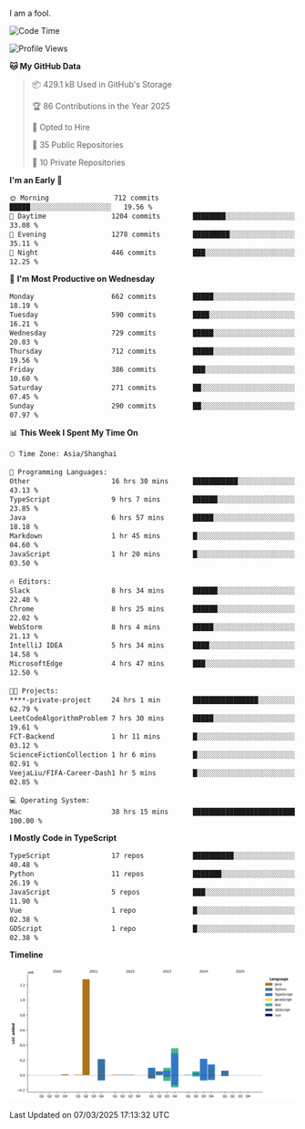 I am a fool.

<!--START_SECTION:waka-->
![Code Time](http://img.shields.io/badge/Code%20Time-2%2C690%20hrs%2045%20mins-blue)

![Profile Views](http://img.shields.io/badge/Profile%20Views-1-blue)

**🐱 My GitHub Data** 

> 📦 429.1 kB Used in GitHub's Storage 
 > 
> 🏆 86 Contributions in the Year 2025
 > 
> 💼 Opted to Hire
 > 
> 📜 35 Public Repositories 
 > 
> 🔑 10 Private Repositories 
 > 
**I'm an Early 🐤** 

```text
🌞 Morning                712 commits         █████░░░░░░░░░░░░░░░░░░░░   19.56 % 
🌆 Daytime                1204 commits        ████████░░░░░░░░░░░░░░░░░   33.08 % 
🌃 Evening                1278 commits        █████████░░░░░░░░░░░░░░░░   35.11 % 
🌙 Night                  446 commits         ███░░░░░░░░░░░░░░░░░░░░░░   12.25 % 
```
📅 **I'm Most Productive on Wednesday** 

```text
Monday                   662 commits         █████░░░░░░░░░░░░░░░░░░░░   18.19 % 
Tuesday                  590 commits         ████░░░░░░░░░░░░░░░░░░░░░   16.21 % 
Wednesday                729 commits         █████░░░░░░░░░░░░░░░░░░░░   20.03 % 
Thursday                 712 commits         █████░░░░░░░░░░░░░░░░░░░░   19.56 % 
Friday                   386 commits         ███░░░░░░░░░░░░░░░░░░░░░░   10.60 % 
Saturday                 271 commits         ██░░░░░░░░░░░░░░░░░░░░░░░   07.45 % 
Sunday                   290 commits         ██░░░░░░░░░░░░░░░░░░░░░░░   07.97 % 
```


📊 **This Week I Spent My Time On** 

```text
🕑︎ Time Zone: Asia/Shanghai

💬 Programming Languages: 
Other                    16 hrs 30 mins      ███████████░░░░░░░░░░░░░░   43.13 % 
TypeScript               9 hrs 7 mins        ██████░░░░░░░░░░░░░░░░░░░   23.85 % 
Java                     6 hrs 57 mins       █████░░░░░░░░░░░░░░░░░░░░   18.18 % 
Markdown                 1 hr 45 mins        █░░░░░░░░░░░░░░░░░░░░░░░░   04.60 % 
JavaScript               1 hr 20 mins        █░░░░░░░░░░░░░░░░░░░░░░░░   03.50 % 

🔥 Editors: 
Slack                    8 hrs 34 mins       ██████░░░░░░░░░░░░░░░░░░░   22.40 % 
Chrome                   8 hrs 25 mins       ██████░░░░░░░░░░░░░░░░░░░   22.02 % 
WebStorm                 8 hrs 4 mins        █████░░░░░░░░░░░░░░░░░░░░   21.13 % 
IntelliJ IDEA            5 hrs 34 mins       ████░░░░░░░░░░░░░░░░░░░░░   14.58 % 
MicrosoftEdge            4 hrs 47 mins       ███░░░░░░░░░░░░░░░░░░░░░░   12.50 % 

🐱‍💻 Projects: 
****-private-project     24 hrs 1 min        ████████████████░░░░░░░░░   62.79 % 
LeetCodeAlgorithmProblem 7 hrs 30 mins       █████░░░░░░░░░░░░░░░░░░░░   19.61 % 
FCT-Backend              1 hr 11 mins        █░░░░░░░░░░░░░░░░░░░░░░░░   03.12 % 
ScienceFictionCollection 1 hr 6 mins         █░░░░░░░░░░░░░░░░░░░░░░░░   02.91 % 
VeejaLiu/FIFA-Career-Dash1 hr 5 mins         █░░░░░░░░░░░░░░░░░░░░░░░░   02.85 % 

💻 Operating System: 
Mac                      38 hrs 15 mins      █████████████████████████   100.00 % 
```

**I Mostly Code in TypeScript** 

```text
TypeScript               17 repos            ██████████░░░░░░░░░░░░░░░   40.48 % 
Python                   11 repos            ███████░░░░░░░░░░░░░░░░░░   26.19 % 
JavaScript               5 repos             ███░░░░░░░░░░░░░░░░░░░░░░   11.90 % 
Vue                      1 repo              █░░░░░░░░░░░░░░░░░░░░░░░░   02.38 % 
GDScript                 1 repo              █░░░░░░░░░░░░░░░░░░░░░░░░   02.38 % 
```



**Timeline**

![Lines of Code chart](https://raw.githubusercontent.com/VeejaLiu/VeejaLiu/master/assets/bar_graph.png)


 Last Updated on 07/03/2025 17:13:32 UTC
<!--END_SECTION:waka-->
